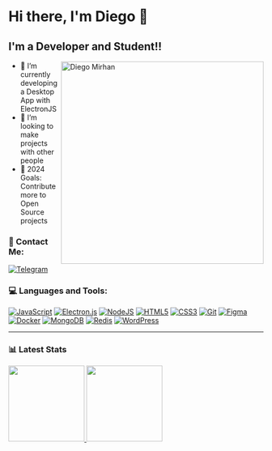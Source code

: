 # Hi there, I'm Diego 👋

## I'm a Developer and Student!!
<img src="https://raw.githubusercontent.com/MicaelliMedeiros/micaellimedeiros/master/image/computer-illustration.png" min-width="400px" max-width="400px" width="400px" align="right" alt="Diego Mirhan">

- 🌱 I’m currently developing a Desktop App with ElectronJS
- 👯 I’m looking to make projects with other people
- 🥅 2024 Goals: Contribute more to Open Source projects

### 💎 Contact Me:
[![Telegram](https://img.shields.io/badge/Telegram-2CA5E0?style=for-the-badge&logo=telegram&logoColor=white)](https://t.me/diegomirhan)


### 💻 Languages and Tools:

   [![JavaScript](https://img.shields.io/badge/javascript-%23323330.svg?style=for-the-badge&logo=javascript&logoColor=%23F7DF1E)](https://github.com/diegormirhan)
   [![Electron.js](https://img.shields.io/badge/Electron-191970?style=for-the-badge&logo=Electron&logoColor=white)](https://github.com/diegormirhan)
   [![NodeJS](https://img.shields.io/badge/node.js-6DA55F?style=for-the-badge&logo=node.js&logoColor=white)](https://github.com/diegormirhan)
   [![HTML5](https://img.shields.io/badge/html5-%23E34F26.svg?style=for-the-badge&logo=html5&logoColor=white)](https://github.com/diegormirhan)
   [![CSS3](https://img.shields.io/badge/css3-%231572B6.svg?style=for-the-badge&logo=css3&logoColor=white)](https://github.com/diegormirhan)
   [![Git](https://img.shields.io/badge/git-%23F05033.svg?style=for-the-badge&logo=git&logoColor=white)](https://github.com/diegormirhan)
   [![Figma](https://img.shields.io/badge/figma-%23F24E1E.svg?style=for-the-badge&logo=figma&logoColor=white)](https://github.com/diegormirhan)
   [![Docker](https://img.shields.io/badge/docker-%230db7ed.svg?style=for-the-badge&logo=docker&logoColor=white)](https://github.com/diegormirhan)
   [![MongoDB](https://img.shields.io/badge/MongoDB-%234ea94b.svg?style=for-the-badge&logo=mongodb&logoColor=white)](https://github.com/diegormirhan)
   [![Redis](https://img.shields.io/badge/redis-%23DD0031.svg?style=for-the-badge&logo=redis&logoColor=white)](https://github.com/diegormirhan)
   [![WordPress](https://img.shields.io/badge/WordPress-%23117AC9.svg?style=for-the-badge&logo=WordPress&logoColor=white)](https://github.com/diegormirhan)
   
---

### 📊 Latest Stats

<div>
  <a href="https://github.com/diegormirhan">
  <img height="150em" src="https://github-readme-stats.vercel.app/api?username=diegormirhan&count_private=true&show_icons=true&theme=dracula"/>
  <img height="150em" src="https://github-readme-stats.vercel.app/api/top-langs/?username=diegormirhan&layout=compact&langs_count=7&theme=dracula"/>
</div>



